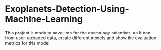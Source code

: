 # Exoplanets-Detection-Using-Machine-Learning
This project is made to save time for the cosmology scientists, as It can from user-uploaded data, create different models and show the evaluation metrics for this model.  
